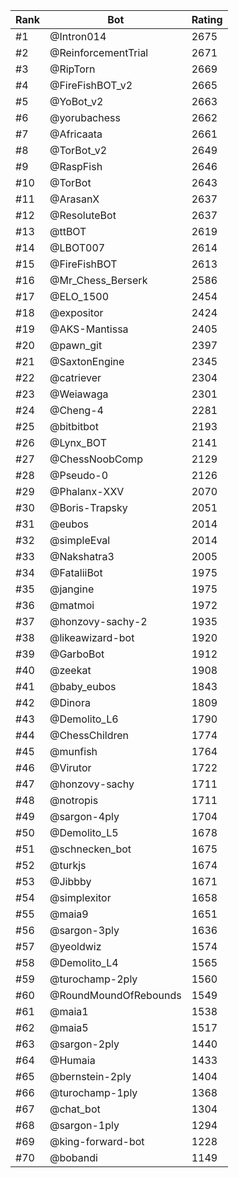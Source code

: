 Rank|Bot|Rating
---|---|---
#1|@Intron014|2675
#2|@ReinforcementTrial|2671
#3|@RipTorn|2669
#4|@FireFishBOT_v2|2665
#5|@YoBot_v2|2663
#6|@yorubachess|2662
#7|@Africaata|2661
#8|@TorBot_v2|2649
#9|@RaspFish|2646
#10|@TorBot|2643
#11|@ArasanX|2637
#12|@ResoluteBot|2637
#13|@ttBOT|2619
#14|@LBOT007|2614
#15|@FireFishBOT|2613
#16|@Mr_Chess_Berserk|2586
#17|@ELO_1500|2454
#18|@expositor|2424
#19|@AKS-Mantissa|2405
#20|@pawn_git|2397
#21|@SaxtonEngine|2345
#22|@catriever|2304
#23|@Weiawaga|2301
#24|@Cheng-4|2281
#25|@bitbitbot|2193
#26|@Lynx_BOT|2141
#27|@ChessNoobComp|2129
#28|@Pseudo-0|2126
#29|@Phalanx-XXV|2070
#30|@Boris-Trapsky|2051
#31|@eubos|2014
#32|@simpleEval|2014
#33|@Nakshatra3|2005
#34|@FataliiBot|1975
#35|@jangine|1975
#36|@matmoi|1972
#37|@honzovy-sachy-2|1935
#38|@likeawizard-bot|1920
#39|@GarboBot|1912
#40|@zeekat|1908
#41|@baby_eubos|1843
#42|@Dinora|1809
#43|@Demolito_L6|1790
#44|@ChessChildren|1774
#45|@munfish|1764
#46|@Virutor|1722
#47|@honzovy-sachy|1711
#48|@notropis|1711
#49|@sargon-4ply|1704
#50|@Demolito_L5|1678
#51|@schnecken_bot|1675
#52|@turkjs|1674
#53|@Jibbby|1671
#54|@simplexitor|1658
#55|@maia9|1651
#56|@sargon-3ply|1636
#57|@yeoldwiz|1574
#58|@Demolito_L4|1565
#59|@turochamp-2ply|1560
#60|@RoundMoundOfRebounds|1549
#61|@maia1|1538
#62|@maia5|1517
#63|@sargon-2ply|1440
#64|@Humaia|1433
#65|@bernstein-2ply|1404
#66|@turochamp-1ply|1368
#67|@chat_bot|1304
#68|@sargon-1ply|1294
#69|@king-forward-bot|1228
#70|@bobandi|1149
